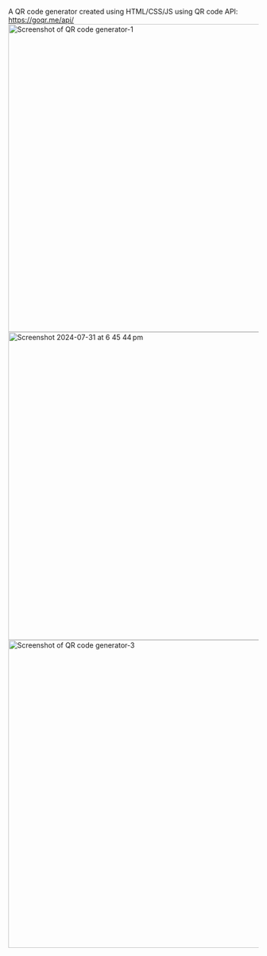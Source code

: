 A QR code generator created using HTML/CSS/JS using QR code API: https://goqr.me/api/ 
<img width="620" alt="Screenshot of QR code generator-1" src="https://github.com/user-attachments/assets/c3bc5cbb-8203-41b3-ac67-7993a4ba5b49">
<img width="620" alt="Screenshot 2024-07-31 at 6 45 44 pm" src="https://github.com/user-attachments/assets/fc60fb04-3e66-4ead-8efb-201a1bfd84c6">
<img width="620" alt="Screenshot of QR code generator-3" src="https://github.com/user-attachments/assets/59391695-3baa-499d-9a52-51bef46922a5">
